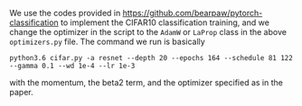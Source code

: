 We use the codes provided in https://github.com/bearpaw/pytorch-classification to implement the CIFAR10 classification training, 
and we change the optimizer in the script to the ```AdamW``` or ```LaProp``` class in the above ```optimizers.py``` file. The command we run is basically
```
python3.6 cifar.py -a resnet --depth 20 --epochs 164 --schedule 81 122 --gamma 0.1 --wd 1e-4 --lr 1e-3
```
with the momentum, the beta2 term, and the optimizer specified as in the paper.

